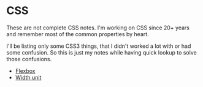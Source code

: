 # CSS

These are not complete CSS notes. I'm working on CSS since 20+ years and remember most of the common properties by heart.

I'll be listing only some CSS3 things, that I didn't worked a lot with or had some confusion. So this is just my notes while having quick lookup to solve those confusions.

- [Flexbox](./Docs/Flexbox.md)
- [Width unit](./Docs/width_unit.md)
